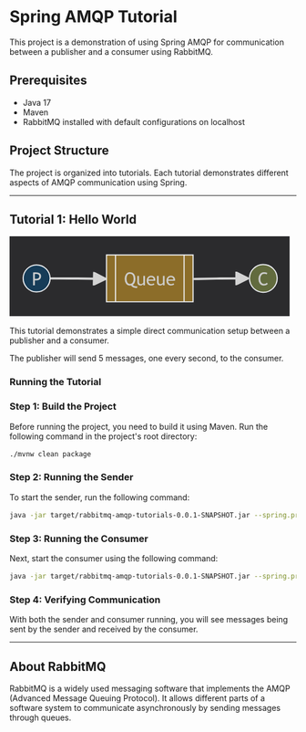 # Spring AMQP Tutorial

This project is a demonstration of using Spring AMQP for communication between a publisher and a consumer using RabbitMQ.

## Prerequisites

- Java 17
- Maven
- RabbitMQ installed with default configurations on localhost

## Project Structure

The project is organized into tutorials. Each tutorial demonstrates different aspects of AMQP communication using Spring.

---

## Tutorial 1: Hello World

![Hello World](./assets/tut1/image.png)

This tutorial demonstrates a simple direct communication setup between a publisher and a consumer. 

The publisher will send 5 messages, one every second, to the consumer.

### Running the Tutorial

### Step 1: Build the Project

Before running the project, you need to build it using Maven. Run the following command in the project's root directory:

```bash
./mvnw clean package
```

### Step 2: Running the Sender

To start the sender, run the following command:

```bash
java -jar target/rabbitmq-amqp-tutorials-0.0.1-SNAPSHOT.jar --spring.profiles.active=hello-world,sender
```

### Step 3: Running the Consumer

Next, start the consumer using the following command:

```bash
java -jar target/rabbitmq-amqp-tutorials-0.0.1-SNAPSHOT.jar --spring.profiles.active=hello-world,receiver
```

### Step 4: Verifying Communication

With both the sender and consumer running, you will see messages being sent by the sender and received by the consumer.

---

## About RabbitMQ

RabbitMQ is a widely used messaging software that implements the AMQP (Advanced Message Queuing Protocol). It allows different parts of a software system to communicate asynchronously by sending messages through queues.
